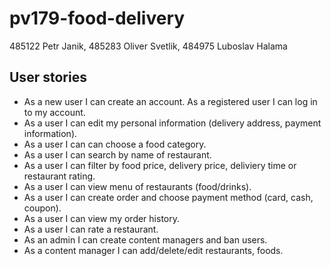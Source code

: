 # pv179-food-delivery
485122 Petr Janik, 485283 Oliver Svetlik, 484975 Luboslav Halama


## User stories
- As a new user I can create an account. As a registered user I can log in to my account.
- As a user I can edit my personal information (delivery address, payment information).
- As a user I can can choose a food category.
- As a user I can search by name of restaurant.
- As a user I can filter by food price, delivery price, deliviery time or restaurant rating.
- As a user I can view menu of restaurants (food/drinks).
- As a user I can create order and choose payment method (card, cash, coupon).
- As a user I can view my order history.
- As a user I can rate a restaurant.
- As an admin I can create content managers and ban users.
- As a content manager I can add/delete/edit restaurants, foods.
